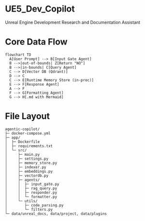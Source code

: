 # UE5_Dev_Copilot
Unreal Engine Development Research and Documentation Assistant

# Core Data Flow
```mermaid
flowchart TD
  A[User Prompt] --> B[Input Gate Agent]
  B -->|out-of-bounds| Z[Return "NO"]
  B -->|in-bounds| C[Query Agent]
  C --> D[Vector DB (Qdrant)]
  D --> C
  C --> E[Runtime Memory Store (in-proc)]
  E --> F[Response Agent]
  A --> F
  F --> G[Formatting Agent]
  G --> H[.md with Mermaid]
```

# File Layout
```text
agentic-copilot/
├─ docker-compose.yml
├─ app/
│  ├─ Dockerfile
│  ├─ requirements.txt
│  └─ src/
│     ├─ main.py
│     ├─ settings.py
│     ├─ memory_store.py
│     ├─ indexer.py
│     ├─ embeddings.py
│     ├─ vectordb.py
│     ├─ agents/
│     │  ├─ input_gate.py
│     │  ├─ rag_query.py
│     │  ├─ responder.py
│     │  └─ formatter.py
│     └─ utils/
│        ├─ code_parsing.py
│        └─ filters.py
└─ data/unreal_docs, data/project, data/plugins
```